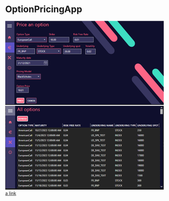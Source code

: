 # OptionPricingApp
![plot](./PriceAnOption.png)
![plot](./AllOptions.png)
[a link](https://github.com/SamiGitHub777/OptionPricingAppDB/blob/main/README.md)
